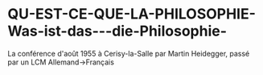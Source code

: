 # QU-EST-CE-QUE-LA-PHILOSOPHIE-Was-ist-das---die-Philosophie-
La conférence d'août 1955 à Cerisy-la-Salle par Martin Heidegger, passé par un LCM Allemand→Français
